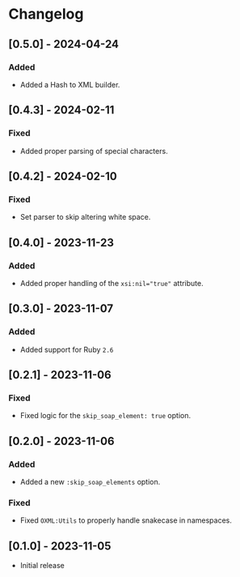 # Changelog

## [0.5.0] - 2024-04-24

### Added

- Added a Hash to XML builder.

## [0.4.3] - 2024-02-11

### Fixed

- Added proper parsing of special characters.

## [0.4.2] - 2024-02-10

### Fixed

- Set parser to skip altering white space.

## [0.4.0] - 2023-11-23

### Added

- Added proper handling of the `xsi:nil="true"` attribute.

## [0.3.0] - 2023-11-07

### Added

- Added support for Ruby `2.6`

## [0.2.1] - 2023-11-06

### Fixed

- Fixed logic for the `skip_soap_element: true` option.

## [0.2.0] - 2023-11-06

### Added

- Added a new `:skip_soap_elements` option.

### Fixed

- Fixed `OXML:Utils` to properly handle snakecase in namespaces.

## [0.1.0] - 2023-11-05

- Initial release
